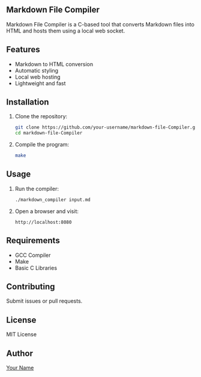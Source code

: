## Markdown File Compiler

Markdown File Compiler is a C-based tool that converts Markdown files into HTML and hosts them using a local web socket.

## Features
- Markdown to HTML conversion
- Automatic styling
- Local web hosting
- Lightweight and fast

## Installation
1. Clone the repository:
   ```sh
   git clone https://github.com/your-username/markdown-file-Compiler.git
   cd markdown-file-Compiler
   ```
2. Compile the program:
   ```sh
   make
   ```

## Usage
1. Run the compiler:
   ```sh
   ./markdown_compiler input.md
   ```
2. Open a browser and visit:
   ```
   http://localhost:8080
   ```

## Requirements
- GCC Compiler
- Make
- Basic C Libraries

## Contributing
Submit issues or pull requests.

## License
MIT License

## Author
[Your Name](https://github.com/your-username)

